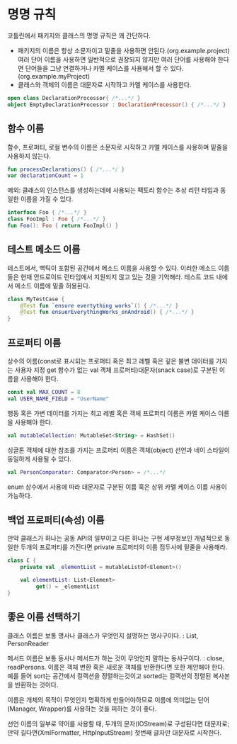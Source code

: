 # 명명 규칙

코틀린에서 패키지와 클래스의 명명 규칙은 꽤 간단하다.

- 패키지의 이름은 항상 소문자이고 밑줄을 사용하면 안된다.(org.example.project) 여러 단어 이름을 사용하면 일반적으로 권장되지 않지만 여러 단어를 사용해야 한다면 단어들을 그냥 연결하거나 카멜 케이스를 사용해서 할 수 있다. (org.example.myProject)
- 클래스와 객체의 이름은 대문자로 시작하고 카멜 케이스를 사용한다.

```kotlin
open class DeclarationProcessor{ /*...*/ }
object EmptyDeclarationProcessor : DeclarationProcessor() { /*...*/ }
```

## 함수 이름

함수, 프로퍼티, 로컬 변수의 이름은 소문자로 시작하고 카멜 케이스를 사용하며 밑줄을 사용하지 않는다.

```kotlin
fun processDeclarations() { /*...*/ }
var declarationCount = 1
```

예외: 클래스의 인스턴스를 생성하는데에 사용되는 팩토리 함수는 추상 리턴 타입과 동일한 이름을 가질 수 있다. 

```kotlin
interface Foo { /*...*/ }
class FooImpl : Foo { /*...*/ }
fun Foo(): Foo { return FooImpl() }
```

## 테스트 메소드 이름

테스트에서, 백틱이 포함된 공간에서 메소드 이름을 사용할 수 있다.  이러한 메소드 이름들은 현재 안드로이드 런타임에서 지원되지 않고 있는 것을 기억해라. 테스트 코드 내에서 메소드 이름에 밑줄 허용된다. 

```kotlin
class MyTestCase {
	@Test fun `ensure evertything works`() { /*...*/ }
	@Test fun ensuerEverythingWorks_onAndroid() { /*...*/ }
}
```

## 프로퍼티 이름

상수의 이름(const로 표시되는 프로퍼티 혹은 최고 레벨 혹은 깊은 불변 데이터를 가지는 사용자 지정 get 함수가 없는 val 객체 프로퍼티)대문자(snack case)로 구분된 이름을 사용해야 한다. 

```kotlin
const val MAX_COUNT = 8
val USER_NAME_FIELD = "UserName"
```

행동 혹은 가변 데이터를 가지는 최고 레벨 혹은 객체 프로퍼티 이름은 카멜 케이스 이름을 사용해야 한다. 

```kotlin
val mutableCollection: MutableSet<String> = HashSet()
```

싱글톤 객체에 대한 참조를 가지는 프로퍼티 이름은 객체(object) 선언과 네이 스타일이 동일하게 사용될 수 있다. 

```kotlin
val PersonComparator: Comparator<Person> = /*...*/
```

enum 상수에서 사용에 따라 대문자로 구분된 이름 혹은 상위 카멜 케이스 이름 사용이 가능하다.

## 백업 프로퍼티(속성) 이름

만약 클래스가 하나는 공동 API의 일부이고 다른 하나는 구현 세부정보인 개념적으로 동일한 두개의 프로퍼티를 가진다면 private 프로퍼티의 이름 접두사에 밑줄을 사용해라.

```kotlin
class C {
    private val _elementList = mutableListOf<Element>()

    val elementList: List<Element>
         get() = _elementList
}
```

## 좋은 이름 선택하기

클래스 이름은 보통 명사나 클래스가 무엇인지 설명하는 명사구이다. : List, PersonReader

메서드 이름은 보통 동사나 메서드가 하는 것이 무엇인지 말하는 동사구이다. : close, readPersons. 이름은 객체 변환 혹은 새로운 객체를 반환한다면 또한 제안해야 한다. 예를 들어 sort는 공간에서 컬랙션을 정렬하는것이고 sorted는 컬랙션의 정렬된 복사본을 반환하는 것이다.

이름은 개체의 목적이 무엇인지 명확하게 만들어야하므로  이름에 의미없는 단어(Manager, Wrapper)를 사용하는 것을 피하는 것이 좋다. 

선언 이름의 일부로 약어를 사용할 때, 두개의 문자(IOStream)로 구성된다면 대문자로; 만약 길다면(XmlFormatter, HttpInputStream) 첫번째 글자만 대문자로 시작한다.
